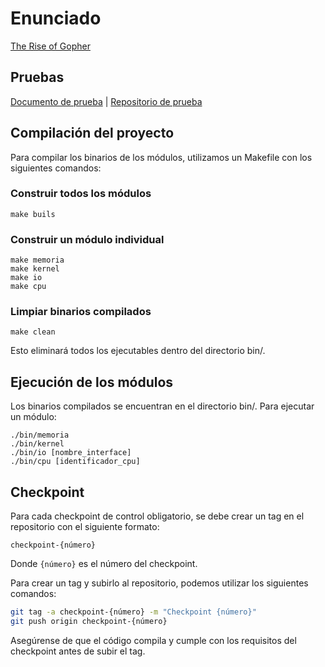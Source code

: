 # Enunciado

[The Rise of Gopher](https://docs.google.com/document/d/1zoFRoBn9QAfYSr0tITsL3PD6DtPzO2sq9AtvE8NGrkc/edit?tab=t.0)

## Pruebas

[Documento de prueba](https://docs.google.com/document/d/13XPliZvUBtYjaRfuVUGHWbYX8LBs8s3TDdaDa9MFr_I/edit?tab=t.0) |
[Repositorio de prueba](https://github.com/sisoputnfrba/revenge-of-the-cth-pruebas)

## Compilación del proyecto
Para compilar los binarios de los módulos, utilizamos un Makefile con los siguientes comandos:

### Construir todos los módulos
```
make buils
```

### Construir un módulo individual
```
make memoria
make kernel
make io
make cpu
```

### Limpiar binarios compilados
```
make clean
```
Esto eliminará todos los ejecutables dentro del directorio bin/.

## Ejecución de los módulos
Los binarios compilados se encuentran en el directorio bin/. Para ejecutar un módulo:
```
./bin/memoria
./bin/kernel
./bin/io [nombre_interface]
./bin/cpu [identificador_cpu]
```

## Checkpoint

Para cada checkpoint de control obligatorio, se debe crear un tag en el
repositorio con el siguiente formato:

```
checkpoint-{número}
```

Donde `{número}` es el número del checkpoint.

Para crear un tag y subirlo al repositorio, podemos utilizar los siguientes
comandos:

```bash
git tag -a checkpoint-{número} -m "Checkpoint {número}"
git push origin checkpoint-{número}
```

Asegúrense de que el código compila y cumple con los requisitos del checkpoint
antes de subir el tag.
